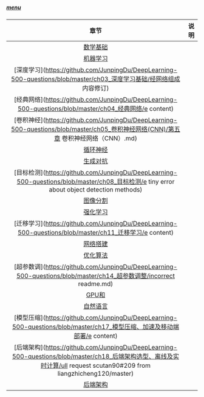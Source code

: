 
##### [menu](https://github.com/JunpingDu/DeepLearning-500-questions)
|章节|说明|
|:-:|:-:|
|[数学基础](https://github.com/JunpingDu/DeepLearning-500-questions/blob/master/ch01_数学基础/第一章_数学基础.md)||
|[机器学习](https://github.com/JunpingDu/DeepLearning-500-questions/blob/master/ch02_机器学习基础/第二章_机器学习基础.md)||
|[深度学习](https://github.com/JunpingDu/DeepLearning-500-questions/blob/master/ch03_深度学习基础/经网络组成 内容修订)||
|[经典网络](https://github.com/JunpingDu/DeepLearning-500-questions/blob/master/ch04_经典网络/e content)||
|[卷积神经](https://github.com/JunpingDu/DeepLearning-500-questions/blob/master/ch05_卷积神经网络(CNN)/第五章 卷积神经网络（CNN）.md)||
|[循环神经](https://github.com/JunpingDu/DeepLearning-500-questions/blob/master/ch06_循环神经网络(RNN)/第六章_循环神经网络(RNN).md)||
|[生成对抗](https://github.com/JunpingDu/DeepLearning-500-questions/blob/master/ch07_生成对抗网络(GAN)/调整文档格式)||
|[目标检测](https://github.com/JunpingDu/DeepLearning-500-questions/blob/master/ch08_目标检测/e tiny error about object detection methods)||
|[图像分割](https://github.com/JunpingDu/DeepLearning-500-questions/blob/master/ch09_图像分割/)||
|[强化学习](https://github.com/JunpingDu/DeepLearning-500-questions/blob/master/ch10_强化学习/第十章_强化学习.md)||
|[迁移学习](https://github.com/JunpingDu/DeepLearning-500-questions/blob/master/ch11_迁移学习/e content)||
|[网络搭建](https://github.com/JunpingDu/DeepLearning-500-questions/blob/master/ch12_网络搭建及训练/)||
|[优化算法](https://github.com/JunpingDu/DeepLearning-500-questions/blob/master/ch13_优化算法/三章优化器及学习率)||
|[超参数调](https://github.com/JunpingDu/DeepLearning-500-questions/blob/master/ch14_超参数调整/incorrect readme.md)||
|[GPU和](https://github.com/JunpingDu/DeepLearning-500-questions/blob/master/ch15_GPU和框架选型/卡的选型)||
|[自然语言](https://github.com/JunpingDu/DeepLearning-500-questions/blob/master/ch16_自然语言处理(NLP)/readme.md)||
|[模型压缩](https://github.com/JunpingDu/DeepLearning-500-questions/blob/master/ch17_模型压缩、加速及移动端部署/e content)||
|[后端架构](https://github.com/JunpingDu/DeepLearning-500-questions/blob/master/ch18_后端架构选型、离线及实时计算/ull request scutan90#209 from liangzhicheng120/master)||
|[后端架构](https://github.com/JunpingDu/DeepLearning-500-questions/blob/master/ch18_后端架构选型及应用场景/ch18)||
